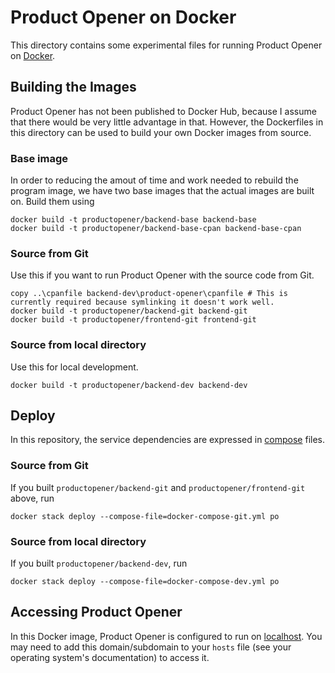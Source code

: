 # Product Opener on Docker #

This directory contains some experimental files for running Product Opener on [Docker](https://docker.com).

## Building the Images ##

Product Opener has not been published to Docker Hub, because I assume that there would be very little advantage in that. However, the Dockerfiles in this directory can be used to build your own Docker images from source.

### Base image ###

In order to reducing the amout of time and work needed to rebuild the program image, we have two base images that the actual images are built on. Build them using

```
docker build -t productopener/backend-base backend-base
docker build -t productopener/backend-base-cpan backend-base-cpan
```

### Source from Git ###

Use this if you want to run Product Opener with the source code from Git.

```
copy ..\cpanfile backend-dev\product-opener\cpanfile # This is currently required because symlinking it doesn't work well.
docker build -t productopener/backend-git backend-git
docker build -t productopener/frontend-git frontend-git
```

### Source from local directory ###

Use this for local development.

```
docker build -t productopener/backend-dev backend-dev
```

## Deploy ##

In this repository, the service dependencies are expressed in [compose](https://docs.docker.com/compose/compose-file/) files.

### Source from Git ###

If you built `productopener/backend-git` and `productopener/frontend-git` above, run

```
docker stack deploy --compose-file=docker-compose-git.yml po
```

### Source from local directory ###

If you built `productopener/backend-dev`, run

```
docker stack deploy --compose-file=docker-compose-dev.yml po
```

## Accessing Product Opener ##

In this Docker image, Product Opener is configured to run on [localhost](http://world.productopener.localhost/). You may need to add this domain/subdomain to your `hosts` file (see your operating system's documentation) to access it.